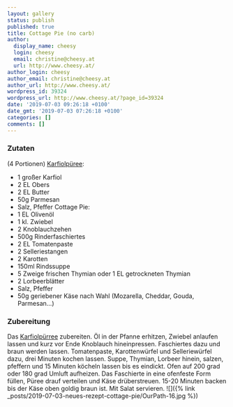 ```yaml
---
layout: gallery
status: publish
published: true
title: Cottage Pie (no carb)
author:
  display_name: cheesy
  login: cheesy
  email: christine@cheesy.at
  url: http://www.cheesy.at/
author_login: cheesy
author_email: christine@cheesy.at
author_url: http://www.cheesy.at/
wordpress_id: 39324
wordpress_url: http://www.cheesy.at/?page_id=39324
date: '2019-07-03 09:26:18 +0100'
date_gmt: '2019-07-03 07:26:18 +0100'
categories: []
comments: []
---
```

### Zutaten
(4 Portionen)
[Karfiolpüree](http://www.cheesy.at/rezepte/beilagen-und-sonstiges/beilagen/karfiol-puerree/):
- 1 großer Karfiol
- 2 EL Obers
- 2 EL Butter
- 50g Parmesan
- Salz, Pfeffer
Cottage Pie:
- 1 EL Olivenöl
- 1 kl. Zwiebel
- 2 Knoblauchzehen
- 500g Rinderfaschiertes
- 2 EL Tomatenpaste
- 2 Selleriestangen
- 2 Karotten
- 150ml Rindssuppe
- 5 Zweige frischen Thymian oder 1 EL getrockneten Thymian
- 2 Lorbeerblätter
- Salz, Pfeffer
- 50g geriebener Käse nach Wahl (Mozarella, Cheddar, Gouda, Parmesan...)
### Zubereitung
Das [Karfiolpürree](http://www.cheesy.at/rezepte/beilagen-und-sonstiges/beilagen/karfiol-puerree/) zubereiten.
Öl in der Pfanne erhitzen, Zwiebel anlaufen lassen und kurz vor Ende Knoblauch hineinpressen. Faschiertes dazu und braun werden lassen.
Tomatenpaste, Karottenwürfel und Selleriewürfel dazu, drei Minuten kochen lassen.
Suppe, Thymian, Lorbeer hinein, salzen, pfeffern und 15 Minuten köcheln lassen bis es eindickt.
Ofen auf 200 grad oder 180 grad Umluft aufheizen.
Das Faschierte in eine ofenfeste Form füllen, Püree drauf verteilen und Käse drüberstreuen. 15-20 Minuten backen bis der Käse oben goldig braun ist.
Mit Salat servieren.
![]({% link _posts/2019-07-03-neues-rezept-cottage-pie/OurPath-16.jpg %})
